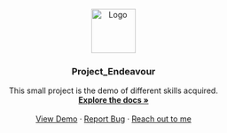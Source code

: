 
<br />
<div align="center">
  <a href="https://github.com/magyarlakim/Project_Endeavour">
    <img src="static/img/Diavolezza.jpeg" alt="Logo" width="80" height="80">
  </a>

  <h3 align="center">Project_Endeavour</h3>

  <p align="center">
    This small project is the demo of different skills acquired.
    <br />
    <a href="https://github.com/magyarlakim/Project_Endeavour"><strong>Explore the docs »</strong></a>
    <br />
    <br />
    <a href="">View Demo</a>
    ·
    <a href="">Report Bug</a>
    ·
    <a href="">Reach out to me</a>
  </p>
</div>